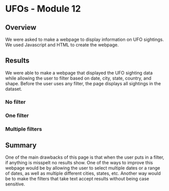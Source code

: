 # UFOs - Module 12

## Overview
We were asked to make a webpage to display information on UFO sightings. We used Javascript and HTML to create the webpage.

## Results
We were able to make a webpage that displayed the UFO sighting data while allowing the user to filter based on date, city, state, country, and shape. Before the user uses any filter, the page displays all sightings in the dataset.

### No filter


### One filter


### Multiple filters


## Summary
One of the main drawbacks of this page is that when the user puts in a filter, if anything is misspelt no results show.
One of the ways to improve this webpage would be by allowing the user to select multiple dates or a range of dates, as well as multiple different cities, states, etc. Another way would be to make the filters that take text accept results without being case sensitive.
